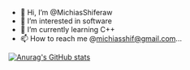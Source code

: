 - 👋 Hi, I’m @MichiasShiferaw
- 👀 I’m interested in software 
- 🌱 I’m currently learning C++
- 📫 How to reach me @michiasshif@gmail.com...
<!---
MichiasShiferaw/MichiasShiferaw is a ✨ special ✨ repository because its `README.md` (this file) appears on your GitHub profile.
You can click the Preview link to take a look at your changes.
--->
[![Anurag's GitHub stats](https://github-readme-stats.vercel.app/api?username=MichiasShiferaw)](https://github.com/anuraghazra/github-readme-stats)
